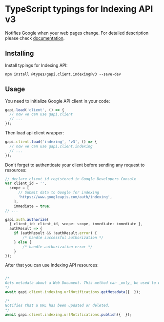 # TypeScript typings for Indexing API v3

Notifies Google when your web pages change.
For detailed description please check [documentation](https://developers.google.com/search/apis/indexing-api/).

## Installing

Install typings for Indexing API:

```
npm install @types/gapi.client.indexing@v3 --save-dev
```

## Usage

You need to initialize Google API client in your code:

```typescript
gapi.load('client', () => {
  // now we can use gapi.client
  // ...
});
```

Then load api client wrapper:

```typescript
gapi.client.load('indexing', 'v3', () => {
  // now we can use gapi.client.indexing
  // ...
});
```

Don't forget to authenticate your client before sending any request to resources:

```typescript
// declare client_id registered in Google Developers Console
var client_id = '',
  scope = [ 
      // Submit data to Google for indexing
      'https://www.googleapis.com/auth/indexing',
    ],
    immediate = true;
// ...

gapi.auth.authorize(
  { client_id: client_id, scope: scope, immediate: immediate },
  authResult => {
    if (authResult && !authResult.error) {
        /* handle successful authorization */
    } else {
        /* handle authorization error */
    }
});
```

After that you can use Indexing API resources:

```typescript

/*
Gets metadata about a Web Document. This method can _only_ be used to query URLs that were previously seen in successful Indexing API notifications. Includes the latest `UrlNotification` received via this API.
*/
await gapi.client.indexing.urlNotifications.getMetadata({  });

/*
Notifies that a URL has been updated or deleted.
*/
await gapi.client.indexing.urlNotifications.publish({  });
```
